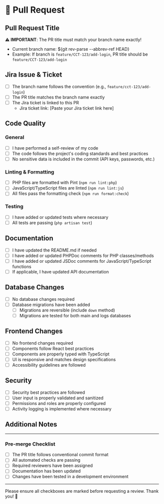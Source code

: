 # 🚀 Pull Request

## Pull Request Title

⚠️ **IMPORTANT**: The PR title must match your branch name exactly!

- Current branch name: ${git rev-parse --abbrev-ref HEAD}
- Example: If branch is `feature/CCT-123/add-login`, PR title should be `feature/CCT-123/add-login`

## Jira Issue & Ticket

- [ ] The branch name follows the convention (e.g., `feature/cct-123/add-login`)
- [ ] The PR title matches the branch name exactly
- [ ] The Jira ticket is linked to this PR
  - Jira ticket link: [Paste your Jira ticket link here]

## Code Quality

### General

- [ ] I have performed a self-review of my code
- [ ] The code follows the project's coding standards and best practices
- [ ] No sensitive data is included in the commit (API keys, passwords, etc.)

### Linting & Formatting

- [ ] PHP files are formatted with Pint (`npm run lint:php`)
- [ ] JavaScript/TypeScript files are linted (`npm run lint:js`)
- [ ] All files pass the formatting check (`npm run format:check`)

### Testing

- [ ] I have added or updated tests where necessary
- [ ] All tests are passing (`php artisan test`)

## Documentation

- [ ] I have updated the README.md if needed
- [ ] I have added or updated PHPDoc comments for PHP classes/methods
- [ ] I have added or updated JSDoc comments for JavaScript/TypeScript functions
- [ ] If applicable, I have updated API documentation

## Database Changes

- [ ] No database changes required
- [ ] Database migrations have been added
  - [ ] Migrations are reversible (include `down` method)
  - [ ] Migrations are tested for both main and logs databases

## Frontend Changes

- [ ] No frontend changes required
- [ ] Components follow React best practices
- [ ] Components are properly typed with TypeScript
- [ ] UI is responsive and matches design specifications
- [ ] Accessibility guidelines are followed

## Security

- [ ] Security best practices are followed
- [ ] User input is properly validated and sanitized
- [ ] Permissions and roles are properly configured
- [ ] Activity logging is implemented where necessary

## Additional Notes

<!-- Add any additional information that would be helpful for reviewers -->

---

### Pre-merge Checklist

- [ ] The PR title follows conventional commit format
- [ ] All automated checks are passing
- [ ] Required reviewers have been assigned
- [ ] Documentation has been updated
- [ ] Changes have been tested in a development environment

---

Please ensure all checkboxes are marked before requesting a review. Thank you! 🙏
